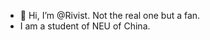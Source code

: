 - 👋 Hi, I’m @Rivist. Not the real one but a fan.
- I am a student of NEU of China.



<!---
Rivist/Rivist is a ✨ special ✨ repository because its `README.md` (this file) appears on your GitHub profile.
You can click the Preview link to take a look at your changes.
--->
